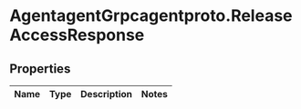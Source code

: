 # AgentagentGrpcagentproto.ReleaseAccessResponse

## Properties
Name | Type | Description | Notes
------------ | ------------- | ------------- | -------------

